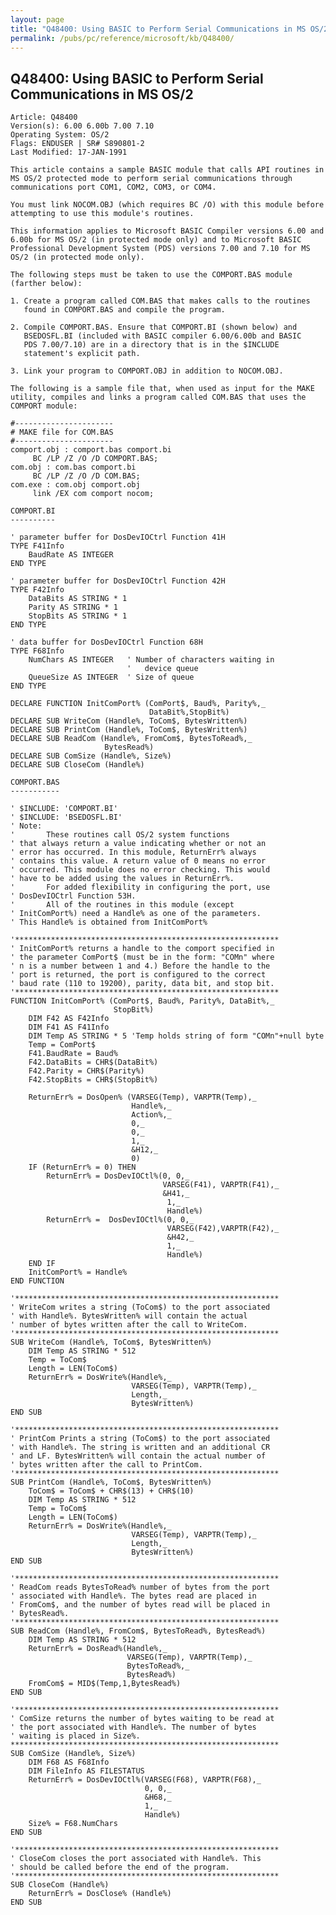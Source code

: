 ```yaml
---
layout: page
title: "Q48400: Using BASIC to Perform Serial Communications in MS OS/2"
permalink: /pubs/pc/reference/microsoft/kb/Q48400/
---
```


## Q48400: Using BASIC to Perform Serial Communications in MS OS/2

	Article: Q48400
	Version(s): 6.00 6.00b 7.00 7.10
	Operating System: OS/2
	Flags: ENDUSER | SR# S890801-2
	Last Modified: 17-JAN-1991
	
	This article contains a sample BASIC module that calls API routines in
	MS OS/2 protected mode to perform serial communications through
	communications port COM1, COM2, COM3, or COM4.
	
	You must link NOCOM.OBJ (which requires BC /O) with this module before
	attempting to use this module's routines.
	
	This information applies to Microsoft BASIC Compiler versions 6.00 and
	6.00b for MS OS/2 (in protected mode only) and to Microsoft BASIC
	Professional Development System (PDS) versions 7.00 and 7.10 for MS
	OS/2 (in protected mode only).
	
	The following steps must be taken to use the COMPORT.BAS module
	(farther below):
	
	1. Create a program called COM.BAS that makes calls to the routines
	   found in COMPORT.BAS and compile the program.
	
	2. Compile COMPORT.BAS. Ensure that COMPORT.BI (shown below) and
	   BSEDOSFL.BI (included with BASIC compiler 6.00/6.00b and BASIC
	   PDS 7.00/7.10) are in a directory that is in the $INCLUDE
	   statement's explicit path.
	
	3. Link your program to COMPORT.OBJ in addition to NOCOM.OBJ.
	
	The following is a sample file that, when used as input for the MAKE
	utility, compiles and links a program called COM.BAS that uses the
	COMPORT module:
	
	#----------------------
	# MAKE file for COM.BAS
	#----------------------
	comport.obj : comport.bas comport.bi
	     BC /LP /Z /O /D COMPORT.BAS;
	com.obj : com.bas comport.bi
	     BC /LP /Z /O /D COM.BAS;
	com.exe : com.obj comport.obj
	     link /EX com comport nocom;
	
	COMPORT.BI
	----------
	
	' parameter buffer for DosDevIOCtrl Function 41H
	TYPE F41Info
	    BaudRate AS INTEGER
	END TYPE
	
	' parameter buffer for DosDevIOCtrl Function 42H
	TYPE F42Info
	    DataBits AS STRING * 1
	    Parity AS STRING * 1
	    StopBits AS STRING * 1
	END TYPE
	
	' data buffer for DosDevIOCtrl Function 68H
	TYPE F68Info
	    NumChars AS INTEGER   ' Number of characters waiting in
	                          '   device queue
	    QueueSize AS INTEGER  ' Size of queue
	END TYPE
	
	DECLARE FUNCTION InitComPort% (ComPort$, Baud%, Parity%,_
	                               DataBit%,StopBit%)
	DECLARE SUB WriteCom (Handle%, ToCom$, BytesWritten%)
	DECLARE SUB PrintCom (Handle%, ToCom$, BytesWritten%)
	DECLARE SUB ReadCom (Handle%, FromCom$, BytesToRead%,_
	                     BytesRead%)
	DECLARE SUB ComSize (Handle%, Size%)
	DECLARE SUB CloseCom (Handle%)
	
	COMPORT.BAS
	-----------
	
	' $INCLUDE: 'COMPORT.BI'
	' $INCLUDE: 'BSEDOSFL.BI'
	' Note:
	'       These routines call OS/2 system functions
	' that always return a value indicating whether or not an
	' error has occurred. In this module, ReturnErr% always
	' contains this value. A return value of 0 means no error
	' occurred. This module does no error checking. This would
	' have to be added using the values in ReturnErr%.
	'       For added flexibility in configuring the port, use
	' DosDevIOCtrl Function 53H.
	'       All of the routines in this module (except
	' InitComPort%) need a Handle% as one of the parameters.
	' This Handle% is obtained from InitComPort%
	
	'***********************************************************
	' InitComPort% returns a handle to the comport specified in
	' the parameter ComPort$ (must be in the form: "COMn" where
	' n is a number between 1 and 4.) Before the handle to the
	' port is returned, the port is configured to the correct
	' baud rate (110 to 19200), parity, data bit, and stop bit.
	'***********************************************************
	FUNCTION InitComPort% (ComPort$, Baud%, Parity%, DataBit%,_
	                       StopBit%)
	    DIM F42 AS F42Info
	    DIM F41 AS F41Info
	    DIM Temp AS STRING * 5 'Temp holds string of form "COMn"+null byte
	    Temp = ComPort$
	    F41.BaudRate = Baud%
	    F42.DataBits = CHR$(DataBit%)
	    F42.Parity = CHR$(Parity%)
	    F42.StopBits = CHR$(StopBit%)
	
	    ReturnErr% = DosOpen% (VARSEG(Temp), VARPTR(Temp),_
	                           Handle%,_
	                           Action%,_
	                           0,_
	                           0,_
	                           1,_
	                           &H12,_
	                           0)
	    IF (ReturnErr% = 0) THEN
	        ReturnErr% = DosDevIOCtl%(0, 0,_
	                                  VARSEG(F41), VARPTR(F41),_
	                                  &H41,_
	                                   1,_
	                                   Handle%)
	        ReturnErr% =  DosDevIOCtl%(0, 0,_
	                                   VARSEG(F42),VARPTR(F42),_
	                                   &H42,_
	                                   1,_
	                                   Handle%)
	    END IF
	    InitComPort% = Handle%
	END FUNCTION
	
	'***********************************************************
	' WriteCom writes a string (ToCom$) to the port associated
	' with Handle%. BytesWritten% will contain the actual
	' number of bytes written after the call to WriteCom.
	'***********************************************************
	SUB WriteCom (Handle%, ToCom$, BytesWritten%)
	    DIM Temp AS STRING * 512
	    Temp = ToCom$
	    Length = LEN(ToCom$)
	    ReturnErr% = DosWrite%(Handle%,_
	                           VARSEG(Temp), VARPTR(Temp),_
	                           Length,_
	                           BytesWritten%)
	END SUB
	
	'***********************************************************
	' PrintCom Prints a string (ToCom$) to the port associated
	' with Handle%. The string is written and an additional CR
	' and LF. BytesWritten% will contain the actual number of
	' bytes written after the call to PrintCom.
	'***********************************************************
	SUB PrintCom (Handle%, ToCom$, BytesWritten%)
	    ToCom$ = ToCom$ + CHR$(13) + CHR$(10)
	    DIM Temp AS STRING * 512
	    Temp = ToCom$
	    Length = LEN(ToCom$)
	    ReturnErr% = DosWrite%(Handle%,_
	                           VARSEG(Temp), VARPTR(Temp),_
	                           Length,_
	                           BytesWritten%)
	END SUB
	
	'***********************************************************
	' ReadCom reads BytesToRead% number of bytes from the port
	' associated with Handle%. The bytes read are placed in
	' FromCom$, and the number of bytes read will be placed in
	' BytesRead%.
	'***********************************************************
	SUB ReadCom (Handle%, FromCom$, BytesToRead%, BytesRead%)
	    DIM Temp AS STRING * 512
	    ReturnErr% = DosRead%(Handle%,_
	                          VARSEG(Temp), VARPTR(Temp),_
	                          BytesToRead%,_
	                          BytesRead%)
	    FromCom$ = MID$(Temp,1,BytesRead%)
	END SUB
	
	'***********************************************************
	' ComSize returns the number of bytes waiting to be read at
	' the port associated with Handle%. The number of bytes
	' waiting is placed in Size%.
	************************************************************
	SUB ComSize (Handle%, Size%)
	    DIM F68 AS F68Info
	    DIM FileInfo AS FILESTATUS
	    ReturnErr% = DosDevIOCtl%(VARSEG(F68), VARPTR(F68),_
	                              0, 0,_
	                              &H68,_
	                              1,_
	                              Handle%)
	    Size% = F68.NumChars
	END SUB
	
	'***********************************************************
	' CloseCom closes the port associated with Handle%. This
	' should be called before the end of the program.
	'***********************************************************
	SUB CloseCom (Handle%)
	    ReturnErr% = DosClose% (Handle%)
	END SUB
